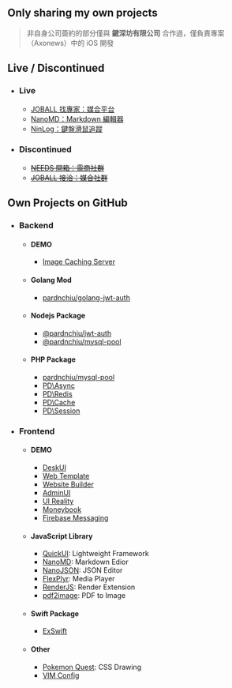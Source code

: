 ## Only sharing my own projects

> 非自身公司簽約的部分僅與 **鍵深坊有限公司** 合作過，僅負責專案（Axonews）中的 iOS 開發

## Live / Discontinued

- ### Live
  - [JOBALL 找專家：媒合平台](https://joball.tw)
  - [NanoMD：Markdown 編輯器](https://apps.apple.com/us/app/nanomd-markdown-%E7%B7%A8%E8%BC%AF%E5%99%A8/id6740427920)
  - [NinLog：鍵盤滑鼠追蹤](https://apps.apple.com/tw/app/ninlog-%E9%8D%B5%E7%9B%A4%E6%BB%91%E9%BC%A0%E8%BF%BD%E8%B9%A4/id6741706238)
- ### Discontinued
  - <s>[NEEDS 開箱：電商社群](https://appadvice.com/app/e9-96-8b-e7-ae-b1/1460355322.amp)</s>
  - <s>[JOBALL 接洽：媒合社群](https://appadvice.com/app/joball-e6-8e-a5-e6-b4-bd/1272878907.amp)</s>

## Own Projects on GitHub

- ### Backend
  - #### DEMO
    - [Image Caching Server](https://github.com/pardnchiu/image-caching-server)
  - #### Golang Mod
    - [pardnchiu/golang-jwt-auth](https://github.com/pardnchiu/golang-jwt-auth)
  - #### Nodejs Package
    - [@pardnchiu/jwt-auth](https://github.com/pardnchiu/nodejs-jwt-auth)
    - [@pardnchiu/mysql-pool](https://github.com/pardnchiu/nodejs-mysql-pool)
  - #### PHP Package
    - [pardnchiu/mysql-pool](https://github.com/pardnchiu/php-mysql-pool)
    - [PD\Async](https://github.com/pardnchiu/php-async)
    - [PD\Redis](https://github.com/pardnchiu/php-redis)
    - [PD\Cache](https://github.com/pardnchiu/php-cache)
    - [PD\Session](https://github.com/pardnchiu/php-session)
- ### Frontend
  - #### DEMO
    - [DeskUI](https://github.com/pardnchiu/DeskUI)
    - [Web Template](https://pardn.io/web-template)
    - [Website Builder](https://github.com/pardnchiu/website-builder)
    - [AdminUI](https://demo-admin.pardn.io)
    - [UI Reality](https://github.com/pardnchiu/swift-UI-reality)
    - [Moneybook](https://github.com/pardnchiu/ios-moneybook)
    - [Firebase Messaging](https://github.com/pardnchiu/ios-firebase-messaging)
  - #### JavaScript Library
    - [QuickUI](https://quickui.pardn.io): Lightweight Framework
    - [NanoMD](https://nanomd.pardn.io): Markdown Edior
    - [NanoJSON](https://nanojson.pardn.io): JSON Editor
    - [FlexPlyr](https://flexplyr.pardn.io): Media Player
    - [RenderJS](https://renderjs.pardn.io): Render Extension
    - [pdf2image](https://pardn.io/pdf2image): PDF to Image
  - #### Swift Package
    - [ExSwift](https://github.com/pardnchiu/ExSwift)
  - #### Other
    - [Pokemon Quest](https://github.com/pardnchiu/css-pokemon-quest): CSS Drawing
    - [VIM Config](https://github.com/pardnchiu/vim-config)
